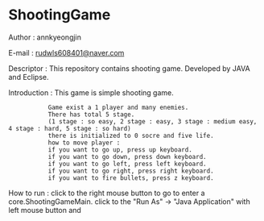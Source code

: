 # ShootingGame

Author : annkyeongjin 

E-mail : rudwls608401@naver.com

Descriptor : This repository contains shooting game. Developed by JAVA and Eclipse.

Introduction : This game is simple shooting game. 

               Game exist a 1 player and many enemies.
               There has total 5 stage. 
               (1 stage : so easy, 2 stage : easy, 3 stage : medium easy, 4 stage : hard, 5 stage : so hard) 
               there is initialized to 0 socre and five life.
               how to move player : 
               if you want to go up, press up keyboard.
               if you want to go down, press down keyboard.
               if you want to go left, press left keyboard.
               if you want to go right, press right keyboard.
               if you want to fire bullets, press z keyboard.
               
How to run : click to the right mouse button to go to enter a core.ShootingGameMain.
             click to the "Run As" -> "Java Application" with left mouse button and  

